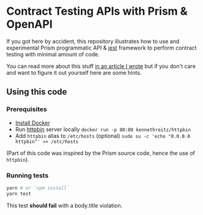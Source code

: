 # Contract Testing APIs with Prism & OpenAPI

If you got here by accident, this repository illustrates how to use and experimental Prism programmatic API & [jest](https://jestjs.io) framework to perform contract testing with minimal amount of code.

You can read more about this stuff [in an article I wrote](https://11sigma.com/blog/2019-11-22--contract-testing) but if you don't care and want to figure it out yourself here are some hints.

## Using this code

### Prerequisites

- [Install Docker](https://docs.docker.com/install/)
- Run [httpbin](https://httpbin.org) server locally `docker run -p 80:80 kennethreitz/httpbin`
- Add `httpbin` alias to `/etc/hosts` (optional) `sudo su -c 'echo "0.0.0.0 httpbin"' >> /etc/hosts`

(Part of this code was inspired by the Prism source code, hence the use of `httpbin`).

### Running tests

```bash
yarn # or `npm install`
yarn test
```

This test **should fail** with a body.title violation.
